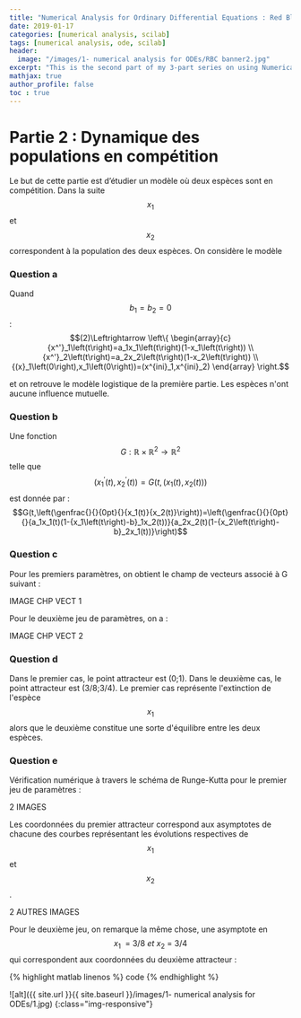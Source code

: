 ```yaml
---
title: "Numerical Analysis for Ordinary Differential Equations : Red Blood Cell agglomeration (French) - Part 2"
date: 2019-01-17
categories: [numerical analysis, scilab]
tags: [numerical analysis, ode, scilab]
header:
  image: "/images/1- numerical analysis for ODEs/RBC banner2.jpg"
excerpt: "This is the second part of my 3-part series on using Numerical Analysis of ODEs to model RBC agglomeration Here"
mathjax: true
author_profile: false
toc : true
---
```


# Partie 2 : Dynamique des populations en compétition

Le but de cette partie est d’étudier un modèle où deux espèces sont en compétition. Dans la suite $$x_1$$ et $$x_2$$ correspondent à la population des deux espèces. On considère le modèle

### Question a

Quand $$b_1=b_2=0$$ :
$$(2)\Leftrightarrow \left\{ \begin{array}{c}
{x^'}_1\left(t\right)=a_1x_1\left(t\right)(1-x_1\left(t\right)) \\
{x^'}_2\left(t\right)=a_2x_2\left(t\right)(1-x_2\left(t\right)) \\
{(x}_1\left(0\right),x_1\left(0\right))=(x^{ini}_1,x^{ini}_2) \end{array}
\right.$$

et on retrouve le modèle logistique de la première partie. Les espèces n'ont aucune influence mutuelle.

### Question b

Une fonction $$G : \mathbb{R} \times  \mathbb{R}^2 \rightarrow \mathbb{R}^2$$ telle que $$({x_1}^′(t), {x_2}^′(t)) = G(t, (x_1(t), x_2(t)))$$
est donnée par :
$$G(t,\left(\genfrac{}{}{0pt}{}{x_1(t)}{x_2(t)}\right))=\left(\genfrac{}{}{0pt}{}{a_1x_1(t)(1-{x_1\left(t\right)-b}_1x_2(t))}{a_2x_2(t)(1-{x_2\left(t\right)-b}_2x_1(t))}\right)$$

### Question c

Pour les premiers paramètres, on obtient le champ de vecteurs associé à G suivant :

IMAGE CHP VECT 1

Pour le deuxième jeu de paramètres, on a :

IMAGE CHP VECT 2

### Question d

Dans le premier cas, le point attracteur est (0;1). Dans le deuxième cas, le point attracteur est (3/8;3/4). Le premier cas représente l'extinction de l'espèce $$x_1$$ alors que le deuxième constitue une sorte d'équilibre entre les deux espèces.

### Question e

Vérification numérique à travers le schéma de Runge-Kutta pour le premier jeu de paramètres :

2 IMAGES

Les coordonnées du premier attracteur correspond aux asymptotes de chacune des courbes représentant les évolutions respectives de $$x_1$$ et $$x_2$$ .

2 AUTRES IMAGES

Pour le deuxième jeu, on remarque la même chose, une asymptote en $$x_1\ \ =\ 3/8\ et\ x_2\ =\ 3/4$$ qui correspondent aux coordonnées du deuxième attracteur :


{% highlight matlab linenos %}
code
{% endhighlight %}


![alt]({{ site.url }}{{ site.baseurl }}/images/1- numerical analysis for ODEs/1.jpg)
{:class="img-responsive"}
<!-- {: .full} -->
